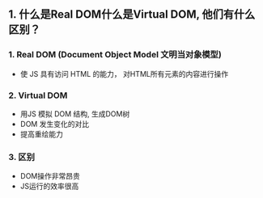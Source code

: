 ## 1. 什么是Real DOM什么是Virtual DOM, 他们有什么区别？
### 1. Real DOM (Document Object Model 文明当对象模型)
-  使 JS 具有访问 HTML 的能力， 对HTML所有元素的内容进行操作
### 2. Virtual DOM
- 用JS 模拟 DOM 结构, 生成DOM树
- DOM 发生变化的对比
- 提高重绘能力
### 3. 区别
- DOM操作非常昂贵
- JS运行的效率很高
